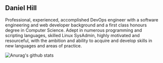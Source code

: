 ## Daniel Hill
Professional, experienced, accomplished DevOps engineer with a software engineering and web developer background and a first class honours degree in Computer Science. Adept in numerous programming and scripting languages, skilled Linux SysAdmin, highly motivated and resourceful, with the ambition and ability to acquire and develop skills in new languages and areas of practice.
<!--
**dan-hill2802/dan-hill2802** is a ✨ _special_ ✨ repository because its `README.md` (this file) appears on your GitHub profile.

Here are some ideas to get you started:

- 🔭 I’m currently working on ...
- 🌱 I’m currently learning ...
- 👯 I’m looking to collaborate on ...
- 🤔 I’m looking for help with ...
- 💬 Ask me about ...
- 📫 How to reach me: ...
- 😄 Pronouns: ...
- ⚡ Fun fact: ...

![Top Langs](https://github-readme-stats.vercel.app/api/top-langs/?username=dan-hill2802)
[![GitHub Game of Life](https://github4life.herokuapp.com/dan-hill2802.gif?z=6)](https://github4life.herokuapp.com/dan-hill2802)
-->

![Anurag's github stats](https://github-readme-stats.vercel.app/api?username=dan-hill2802&show_icons=true&theme=gruvbox)



